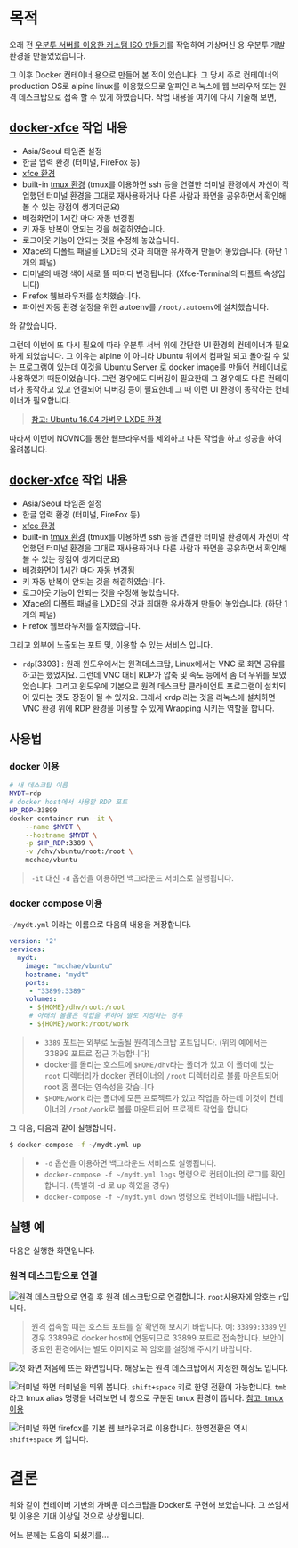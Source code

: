 #  목적

오래 전 [우분투 서버를 이용한 커스텀 ISO 만들기](https://github.com/mcchae/vbuntu-custom-ubuntu-iso)를 작업하여 가상머신 용 우분투 개발 환경을 만들었었습니다.

그 이후 Docker 컨테이너 용으로 만들어 본 적이 있습니다. 그 당시 주로 컨테이너의 production OS로 alpine linux를 이용했으므로 알파인 리눅스에 웹 브라우저 또는 원격 데스크탑으로 접속 할 수 있게 하였습니다. 작업 내용을 여기에 다시 기술해 보면,

## [docker-xfce](https://github.com/mcchae/docker-xfce) 작업 내용

* Asia/Seoul 타임존 설정
* 한글 입력 환경 (터미널, FireFox 등)
* [xfce 환경](http://mcchae.egloos.com/10935938)
* built-in [tmux 환경](http://mcchae.egloos.com/11246020) (tmux를 이용하면 ssh 등을 연결한 터미널 환경에서 자신이 작업했던 터미널 환경을 그대로 재사용하거나 다른 사람과 화면을 공유하면서 확인해 볼 수 있는 장점이 생기더군요)
* 배경화면이 1시간 마다 자동 변경됨
* 키 자동 반복이 안되는 것을 해결하였습니다.
* 로그아웃 기능이 안되는 것을 수정해 놓았습니다.
* Xface의 디폴트 패널을 LXDE의 것과 최대한 유사하게 만들어 놓았습니다. (하단 1개의 패널)
* 터미널의 배경 색이 새로 뜰 때마다 변경됩니다. (Xfce-Terminal의 디폴트 속성입니다)
* Firefox 웹브라우저를 설치했습니다. 
* 파이썬 자동 환경 설정을 위한 autoenv를 `/root/.autoenv`에 설치했습니다.

와 같았습니다.

그런데 이번에 또 다시 필요에 따라 우분투 서버 위에 간단한 UI 환경의 컨테이너가 필요하게 되었습니다. 그 이유는 alpine 이 아니라 Ubuntu 위에서 컴파일 되고 돌아갈 수 있는 프로그램이 있는데 이것을 Ubuntu Server 로 docker image를 만들어 컨테이너로 사용하였기 때문이었습니다. 그런 경우에도 디버깅이 필요한데 그 경우에도 다른 컨테이너가 동작하고 있고 연결되어 디버깅 등이 필요한데 그 때 이런 UI 환경이 동작하는 컨테이너가 필요합니다.

> [참고: Ubuntu 16.04 가벼운 LXDE 환경](http://mcchae.egloos.com/11214796)

따라서 이번에 NOVNC를 통한 웹브라우저를 제외하고 다른 작업을 하고 성공을 하여 올려봅니다.

## [docker-xfce](https://github.com/mcchae/docker-xfce) 작업 내용

* Asia/Seoul 타임존 설정
* 한글 입력 환경 (터미널, FireFox 등)
* [xfce 환경](http://mcchae.egloos.com/10935938)
* built-in [tmux 환경](http://mcchae.egloos.com/11246020) (tmux를 이용하면 ssh 등을 연결한 터미널 환경에서 자신이 작업했던 터미널 환경을 그대로 재사용하거나 다른 사람과 화면을 공유하면서 확인해 볼 수 있는 장점이 생기더군요)
* 배경화면이 1시간 마다 자동 변경됨
* 키 자동 반복이 안되는 것을 해결하였습니다.
* 로그아웃 기능이 안되는 것을 수정해 놓았습니다.
* Xface의 디폴트 패널을 LXDE의 것과 최대한 유사하게 만들어 놓았습니다. (하단 1개의 패널)
* Firefox 웹브라우저를 설치했습니다. 

그리고 외부에 노출되는 포트 및, 이용할 수 있는 서비스 입니다.

* `rdp`[3393] : 원래 윈도우에서는 원격데스크탑, Linux에서는 VNC 로 화면 공유를 하고는 했었지요. 그런데 VNC 대비 RDP가 압축 및 속도 등에서 좀 더 우위를 보였었습니다. 그리고 윈도우에 기본으로 원격 데스크탑 클라이언트 프로그램이 설치되어 있다는 것도 장점이 될 수 있지요. 그래서 xrdp 라는 것을 리눅스에 설치하면 VNC 환경 위에 RDP 환경을 이용할 수 있게 Wrapping 시키는 역할을 합니다.


## 사용법

### docker 이용

```bash
# 내 데스크탑 이름
MYDT=rdp
# docker host에서 사용할 RDP 포트
HP_RDP=33899
docker container run -it \
	--name $MYDT \
	--hostname $MYDT \
	-p $HP_RDP:3389 \
	-v /dhv/vbuntu/root:/root \
	mcchae/vbuntu
```

> `-it` 대신 `-d` 옵션을 이용하면 백그라운드 서비스로 실행됩니다.

### docker compose 이용

`~/mydt.yml` 이라는 이름으로 다음의 내용을 저장합니다.

``` yaml
version: '2'
services:
  mydt:
    image: "mcchae/vbuntu"
    hostname: "mydt"
    ports:
     - "33899:3389"
    volumes:
     - ${HOME}/dhv/root:/root
     # 아래의 볼륨은 작업을 위하여 별도 지정하는 경우
     - ${HOME}/work:/root/work
```

> * `3389` 포트는 외부로 노출될 원격데스크탑 포트입니다. (위의 예에서는 33899 포트로 접근 가능합니다)
> * docker를 돌리는 호스트에 `$HOME/dhv`라는 폴더가 있고 이 폴더에 있는 `root` 디렉터리가 docker 컨테이너의 `/root` 디렉터리로 볼륨 마운트되어 root 홈 폴더는 영속성을 갖습니다
> * `$HOME/work` 라는 폴더에 모든 프로젝트가 있고 작업을 하는데 이것이 컨테이너의 `/root/work`로 볼륨 마운트되어 프로젝트 작업을 합니다


그 다음, 다음과 같이 실행합니다.

```sh
$ docker-compose -f ~/mydt.yml up
```

> * `-d` 옵션을 이용하면 백그라운드 서비스로 실행됩니다.
> * `docker-compose -f ~/mydt.yml logs` 명령으로 컨테이너의 로그를 확인합니다. (특별히 -d 로 up 하였을 경우)
> * `docker-compose -f ~/mydt.yml down` 명령으로 컨테이너를 내립니다.


## 실행 예

다음은 실행한 화면입니다.

### 원격 데스크탑으로 연결

![원격 데스크탑으로 연결 후](01-login-xrdp.png)
원격 데스크탑으로 연결합니다. `root`사용자에 암호는 `r`입니다. 

> 원격 접속할 때는 호스트 포트를 잘 확인해 보시기 바랍니다. 예: `33899:3389` 인 경우 33899로 docker host에 연동되므로 33899 포트로 접속합니다.
> 보안이 중요한 환경에서는 별도 이미지로 꼭 암호를 설정해 주시기 바랍니다.

![첫 화면](02-start.png)
처음에 뜨는 화면입니다. 해상도는 원격 데스크탑에서 지정한 해상도 입니다.

![터미널 화면](03-terminal.png)
터미널을 띄워 봅니다. `shift+space` 키로 한영 전환이 가능합니다.
`tmb` 라고 tmux alias 명령을 내려보면 네 창으로 구분된 tmux 환경이 뜹니다.
[참고: tmux 이용](http://mcchae.egloos.com/11246020)

![터미널 화면](04-firefox.png)
firefox를 기본 웹 브라우저로 이용합니다. 한영전환은 역시 `shift+space` 키 입니다.

# 결론

위와 같이 컨테이버 기반의 가벼운 데스크탑을 Docker로 구현해 보았습니다. 그 쓰임새 및 이용은 기대 이상일 것으로 상상됩니다.

어느 분께는 도움이 되셨기를...

